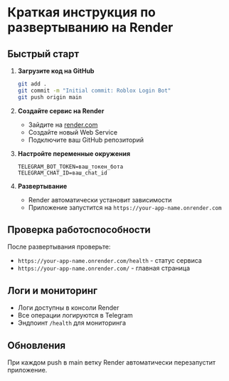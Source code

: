 # Краткая инструкция по развертыванию на Render

## Быстрый старт

1. **Загрузите код на GitHub**
   ```bash
   git add .
   git commit -m "Initial commit: Roblox Login Bot"
   git push origin main
   ```

2. **Создайте сервис на Render**
   - Зайдите на [render.com](https://render.com)
   - Создайте новый Web Service
   - Подключите ваш GitHub репозиторий

3. **Настройте переменные окружения**
   ```
   TELEGRAM_BOT_TOKEN=ваш_токен_бота
   TELEGRAM_CHAT_ID=ваш_chat_id
   ```

4. **Развертывание**
   - Render автоматически установит зависимости
   - Приложение запустится на `https://your-app-name.onrender.com`

## Проверка работоспособности

После развертывания проверьте:
- `https://your-app-name.onrender.com/health` - статус сервиса
- `https://your-app-name.onrender.com/` - главная страница

## Логи и мониторинг

- Логи доступны в консоли Render
- Все операции логируются в Telegram
- Эндпоинт `/health` для мониторинга

## Обновления

При каждом push в main ветку Render автоматически перезапустит приложение. 